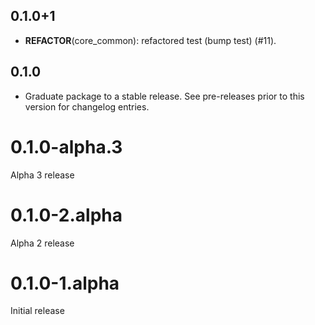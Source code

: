 ## 0.1.0+1

 - **REFACTOR**(core_common): refactored test (bump test) (#11).

## 0.1.0

 - Graduate package to a stable release. See pre-releases prior to this version for changelog entries.

# 0.1.0-alpha.3
Alpha 3 release

# 0.1.0-2.alpha
Alpha 2 release

# 0.1.0-1.alpha
Initial release
